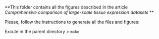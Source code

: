 **This folder contains all the figures described in the article 
*Comprehensive comparison of large-scale tissue expression datasets* **

Please, follow the instructions to generate all the files and figures:

Excute in the parent directory > `make`
